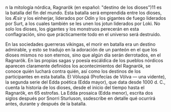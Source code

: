 n la mitología nórdica, Ragnarök (en español: "destino de los dioses")11​ es la batalla del fin del mundo. 
Esta batalla será emprendida entre los dioses, los Æsir y los einherjar, liderados por Odín y los gigantes de
 fuego liderados por Surt, a los cuales también se les unen los jotun liderados por Loki. No solo los dioses, 
 los gigantes y los monstruos perecerán en esta conflagración, sino que prácticamente todo en el universo será destruido.

En las sociedades guerreras vikingas, el morir en batalla era un destino admirable, y esto se tradujo en la 
adoración de un panteón en el que los dioses mismos no son eternos, sino que algún día serán derrotados, en el 
Ragnarök. En las propias sagas y poesía escáldica de los pueblos nórdicos aparecen claramente definidos los 
acontecimientos del Ragnarök, se conoce quién luchará contra quién, así como los destinos de los participantes en esta batalla. El Völuspá (Profecías de Völva — una vidente), la segunda serie del Edda poética (Edda 
mayor), que data desde 1000 d. C., cuenta la historia de los dioses, desde el inicio del tiempo hasta el
 Ragnarök, en 65 estrofas. La Edda prosaica (Edda menor), escrita dos siglos después por Snorri Sturluson, 
 ssdescribe en detalle qué ocurrirá antes, durante y después de la batalla.